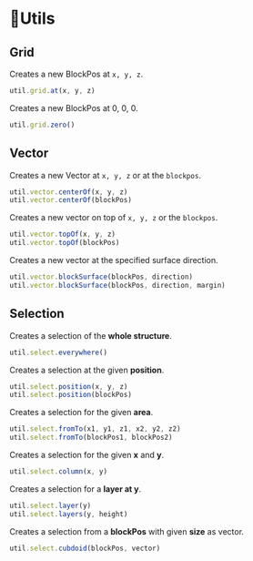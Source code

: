 # 🔧Utils

## Grid

Creates a new BlockPos at `x, y, z`.

```js
util.grid.at(x, y, z)
```

Creates a new BlockPos at 0, 0, 0.

```js
util.grid.zero()
```

## Vector

Creates a new Vector at `x, y, z` or at the `blockpos`.

```js
util.vector.centerOf(x, y, z)
util.vector.centerOf(blockPos)
```

Creates a new vector on top of `x, y, z` or the `blockpos`.

```js
util.vector.topOf(x, y, z)
util.vector.topOf(blockPos)
```

Creates a new vector at the specified surface direction.

```js
util.vector.blockSurface(blockPos, direction)
util.vector.blockSurface(blockPos, direction, margin)
```

## Selection

Creates a selection of the **whole structure**.

```js
util.select.everywhere()
```

Creates a selection at the given **position**.

```js
util.select.position(x, y, z)
util.select.position(blockPos)
```

Creates a selection for the given **area**.

```js
util.select.fromTo(x1, y1, z1, x2, y2, z2)
util.select.fromTo(blockPos1, blockPos2)
```

Creates a selection for the given **x** and **y**.

```js
util.select.column(x, y)
```

Creates a selection for a **layer at y**.

```js
util.select.layer(y)
util.select.layers(y, height)
```

Creates a selection from a **blockPos** with given **size** as vector.

```js
util.select.cubdoid(blockPos, vector)
```
